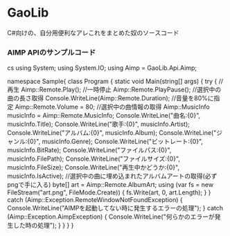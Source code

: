 # GaoLib
C#向けの、自分用便利なアレこれをまとめた奴のソースコード

### AIMP APIのサンプルコード
  cs
using System;
using System.IO;
using Aimp = GaoLib.Api.Aimp;

namespace Sample{
  class Program
  {
    static void Main(string[] args)
    {
      try
      {
          //再生
          Aimp::Remote.Play();
          //一時停止
          Aimp::Remote.PlayPause();
          //選択中の曲の長さ取得
          Console.WriteLine(Aimp::Remote.Duration);
          //音量を80%に指定
          Aimp::Remote.Volume = 80;
          //選択中の曲情報の取得
          Aimp::MusicInfo musicInfo = Aimp::Remote.MusicInfo;
          Console.WriteLine("曲名:{0}", musicInfo.Title);
          Console.WriteLine("歌手:{0}", musicInfo.Artist);
          Console.WriteLine("アルバム:{0}", musicInfo.Album);
          Console.WriteLine("ジャンル:{0}", musicInfo.Genre);
          Console.WriteLine("ビットレート:{0}", musicInfo.BitRate);
          Console.WriteLine("ファイルパス:{0}", musicInfo.FilePath);
          Console.WriteLine("ファイルサイズ:{0}", musicInfo.FileSize);
          Console.WriteLine("再生中かどうか:{0}", musicInfo.IsActive);
          //選択中の曲に埋め込まれたアルバムアートの取得(必ずpngで手に入る)
          byte[] art = Aimp::Remote.AlbumArt;
          using (var fs = new FileStream("art.png", FileMode.Create))
          {
              fs.Write(art, 0, art.Length);
          }
      }
      catch (Aimp::Exception.RemoteWindowNotFoundException)
      {
          Console.WriteLine("AIMPを起動してない時に発生するエラーの処理");
      }
      catch (Aimp::Exception.AimpException)
      {
          Console.WriteLine("何らかのエラーが発生した時の処理");
      }
    }
  }
}
